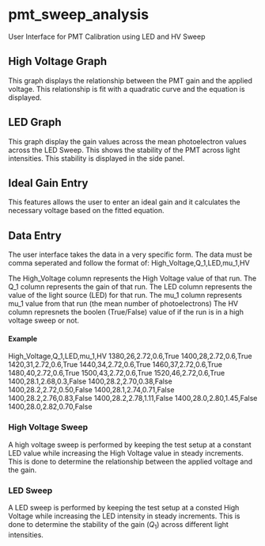# pmt_sweep_analysis
User Interface for PMT Calibration using LED and HV Sweep

## High Voltage Graph
This graph displays the relationship between the PMT gain and the applied voltage. 
This relationship is fit with a quadratic curve and the equation is displayed.

## LED Graph
This graph display the gain values across the mean photoelectron values across the LED Sweep.
This shows the stability of the PMT across light intensities. This stability is displayed in the side panel.

## Ideal Gain Entry
This features allows the user to enter an ideal gain and it calculates the necessary voltage based on the fitted equation.

## Data Entry
The user interface takes the data in a very specific form. The data must be comma seperated and follow the format of:
High_Voltage,Q_1,LED,mu_1,HV

The High_Voltage column represents the High Voltage value of that run.
The Q_1 column represents the gain of that run.
The LED column represents the value of the light source (LED) for that run.
The mu_1 column represents mu_1 value from that run (the mean number of photoelectrons)
The HV column represnets the boolen (True/False) value of if the run is in a high voltage sweep or not. 
#### Example
High_Voltage,Q_1,LED,mu_1,HV
1380,26,2.72,0.6,True
1400,28,2.72,0.6,True
1420,31,2.72,0.6,True
1440,34,2.72,0.6,True
1460,37,2.72,0.6,True
1480,40,2.72,0.6,True
1500,43,2.72,0.6,True
1520,46,2.72,0.6,True
1400,28.1,2.68,0.3,False
1400,28.2,2.70,0.38,False
1400,28.2,2.72,0.50,False
1400,28.1,2.74,0.71,False
1400,28.2,2.76,0.83,False
1400,28.2,2.78,1.11,False
1400,28.0,2.80,1.45,False
1400,28.0,2.82,0.70,False

### High Voltage Sweep
A high voltage sweep is performed by keeping the test setup at a constant LED value while increasing the High Voltage value in steady increments. 
This is done to determine the relationship between the applied voltage and the gain.

### LED Sweep
A LED sweep is performed by keeping the test setup at a consted High Voltage while increasing the LED intensity in steady increments. 
This is done to determine the stability of the gain ($Q_1$) across different light intensities. 

